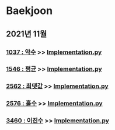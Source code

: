 # Baekjoon

## 2021년 11월

### [1037 : 약수](https://www.acmicpc.net/problem/1037) >> [Implementation.py](JY_B1037.py)

### [1546 : 평균](https://www.acmicpc.net/problem/1546) >> [Implementation.py](JY_B1546.py)

### [2562 : 최댓값](https://www.acmicpc.net/problem/2562) >> [Implementation.py](JY_B2562.py)

### [2576 : 홀수](https://www.acmicpc.net/problem/2576) >> [Implementation.py](JY_B2576.py)

### [3460 : 이진수](https://www.acmicpc.net/problem/3460) >> [Implementation.py](JY_B3460.py)
